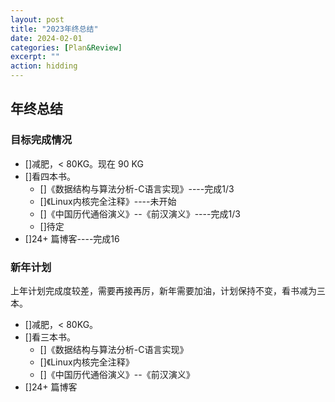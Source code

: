 ```yaml
---
layout: post
title: "2023年终总结" 
date: 2024-02-01   
categories: [Plan&Review]
excerpt: ""
action: hidding
---
```


## 年终总结

### 目标完成情况
 - []减肥，< 80KG。现在 90 KG  
 - []看四本书。  
   - []《数据结构与算法分析-C语言实现》----完成1/3
   - []《Linux内核完全注释》----未开始
   - []《中国历代通俗演义》--《前汉演义》----完成1/3
   - []待定
 - []24+ 篇博客----完成16

### 新年计划
上年计划完成度较差，需要再接再厉，新年需要加油，计划保持不变，看书减为三本。  

 - []减肥，< 80KG。  
 - []看三本书。  
   - []《数据结构与算法分析-C语言实现》
   - []《Linux内核完全注释》
   - []《中国历代通俗演义》--《前汉演义》
 - []24+ 篇博客

